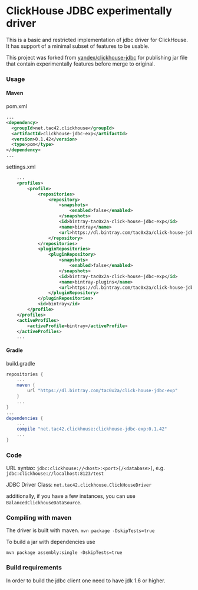 
ClickHouse JDBC experimentally driver
===============

This is a basic and restricted implementation of jdbc driver for ClickHouse.
It has support of a minimal subset of features to be usable.

This project was forked from [yandex/clickhouse-jdbc](https://github.com/yandex/clickhouse-jdbc) for publishing jar file that contain experimentally features before merge to original.

### Usage
#### Maven

pom.xml
```xml
...
<dependency>
  <groupId>net.tac42.clickhouse</groupId>
  <artifactId>clickhouse-jdbc-exp</artifactId>
  <version>0.1.42</version>
  <type>pom</type>
</dependency>
...
```

settings.xml
```xml
    ...
    <profiles>
        <profile>
            <repositories>
                <repository>
                    <snapshots>
                        <enabled>false</enabled>
                    </snapshots>
                    <id>bintray-tac0x2a-click-house-jdbc-exp</id>
                    <name>bintray</name>
                    <url>https://dl.bintray.com/tac0x2a/click-house-jdbc-exp</url>
                </repository>
            </repositories>
            <pluginRepositories>
                <pluginRepository>
                    <snapshots>
                        <enabled>false</enabled>
                    </snapshots>
                    <id>bintray-tac0x2a-click-house-jdbc-exp</id>
                    <name>bintray-plugins</name>
                    <url>https://dl.bintray.com/tac0x2a/click-house-jdbc-exp</url>
                </pluginRepository>
            </pluginRepositories>
            <id>bintray</id>
        </profile>
    </profiles>
    <activeProfiles>
        <activeProfile>bintray</activeProfile>
    </activeProfiles>
    ...
```

#### Gradle

build.gradle
```groovy
repositories {
    ...
    maven {
        url "https://dl.bintray.com/tac0x2a/click-house-jdbc-exp"
    }
    ...
}
...
dependencies {
    ...
    compile "net.tac42.clickhouse:clickhouse-jdbc-exp:0.1.42"
    ...
}
```

### Code
URL syntax:
`jdbc:clickhouse://<host>:<port>[/<database>]`, e.g. `jdbc:clickhouse://localhost:8123/test`

JDBC Driver Class:
`net.tac42.clickhouse.ClickHouseDriver`

additionally, if you have a few instances, you can use `BalancedClickhouseDataSource`.

### Compiling with maven
The driver is built with maven.
`mvn package -DskipTests=true`

To build a jar with dependencies use

`mvn package assembly:single -DskipTests=true`

### Build requirements
In order to build the jdbc client one need to have jdk 1.6 or higher.
